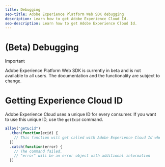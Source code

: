 ```yaml
---
title: Debugging
seo-title: Adobe Experience Platform Web SDK debugging
description: Learn how to get Adobe Experience Cloud Id.
seo-description: Learn how to get Adobe Experience Cloud Id.
---
```


# (Beta) Debugging

>[!IMPORTANT]
>
>Adobe Experience Platform Web SDK is currently in beta and is not available to all users. The documentation and the functionality are subject to change.

# Getting Experience Cloud ID

Adobe Experience Cloud uses a unique ID for every consumer. If you want to use this unique ID, use the `getEcid` command. 

```javascript
alloy("getEcid")
  .then(function(ecid) {
    // This function will get called with Adobe Experience Cloud Id when the command promise is resolved
  })
  .catch(function(error) {
    // The command failed.
    // "error" will be an error object with additional information
  })
```

